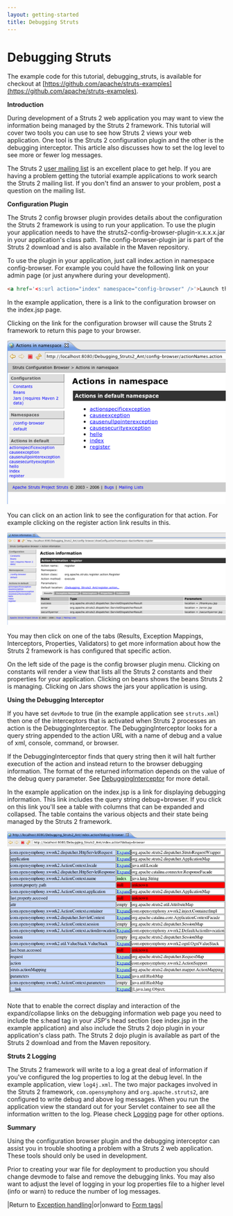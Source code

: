 ```yaml
---
layout: getting-started
title: Debugging Struts
---
```

# Debugging Struts

The example code for this tutorial, debugging_struts, is available for checkout at [https://github.com/apache/struts-examples](https://github.com/apache/struts-examples).

__Introduction__

During development of a Struts 2 web application you may want to view the information being managed by the Struts 2 framework. This tutorial will cover two tools you can use to see how Struts 2 views your web application. One tool is the Struts 2 configuration plugin and the other is the debugging interceptor. This article also discusses how to set the log level to see more or fewer log messages.

The Struts 2 [user mailing list](http://struts.apache.org/mail.html) is an excellent place to get help. If you are having a problem getting the tutorial example applications to work search the Struts 2 mailing list. If you don't find an answer to your problem, post a question on the mailing list.

__Configuration Plugin__

The Struts 2 config browser plugin provides details about the configuration the Struts 2 framework is using to run your application. To use the plugin your application needs to have the struts2-config-browser-plugin-x.x.x.x.jar in your application's class path. The config-browser-plugin jar is part of the Struts 2 download and is also available in the Maven repository.

To use the plugin in your application, just call index.action in namespace config-browser. For example you could have the following link on your admin page (or just anywhere during your development).

```html
<a href='<s:url action="index" namespace="config-browser" />'>Launch the configuration browser</a>
```

In the example application, there is a link to the configuration browser on the index.jsp page.

Clicking on the link for the configuration browser will cause the Struts 2 framework to return this page to your browser.

![debuging-struts-1.png](attachments/att17137672_debuging-struts-1.png)

You can click on an action link to see the configuration for that action. For example clicking on the register action link results in this.

![debuging-struts-2.png](attachments/att17137673_debuging-struts-2.png)

You may then click on one of the tabs (Results, Exception Mappings, Interceptors, Properties, Validators) to get more information about how the Struts 2 framework is has configured that specific action.

On the left side of the page is the config browser plugin menu. Clicking on constants will render a view that lists all the Struts 2 constants and their properties for your application. Clicking on beans shows the beans Struts 2 is managing. Clicking on Jars shows the jars your application is using.

__Using the Debugging Interceptor__

If you have set `devMode` to true (in the example application see `struts.xml`) then one of the interceptors that is activated when Struts 2 processes an action is the DebuggingInterceptor. The DebuggingInterceptor looks for a query string appended to the action URL with a name of debug and a value of xml, console, command, or browser.

If the DebuggingInterceptor finds that query string then it will halt further execution of the action and instead return to the browser debugging information. The format of the returned information depends on the value of the debug query parameter. See [DebuggingInterceptor](//struts.apache.org/docs/debugginginterceptor.html)  for more detail.

In the example application on the index.jsp is a link for displaying debugging information. This link includes the query string debug=browser. If you click on this link you'll see a table with columns that can be expanded and collapsed. The table contains the various objects and their state being managed by the Struts 2 framework.

![debuging-struts-3.png](attachments/att17137674_debuging-struts-3.png)

Note that to enable the correct display and interaction of the expand/collapse links on the debugging information web page you need to include the s:head tag in your JSP's head section (see index.jsp in the example application) and also include the Struts 2 dojo plugin in your application's class path. The Struts 2 dojo plugin is available as part of the Struts 2 download and from the Maven repository.

__Struts 2 Logging__

The Struts 2 framework will write to a log a great deal of information if you've configured the log properties to log at the debug level. In the example application, view `log4j.xml`. The two major packages involved in the Struts 2 framework, `com.opensymphony` and `org.apache.struts2`, are configured to write debug and above log messages. When you run the application view the standard out for your Servlet container to see all the information written to the log. Please check [Logging](//struts.apache.org/docs/logging.html)  page for other options.

__Summary__

Using the configuration browser plugin and the debugging interceptor can assist you in trouble shooting a problem with a Struts 2 web application. These tools should only be used in development.

Prior to creating your war file for deployment to production you should change devmode to false and remove the debugging links. You may also want to adjust the level of logging in your log properties file to a higher level (info or warn) to reduce the number of log messages.

|Return to [Exception handling](exception-handling.html)|or|onward to [Form tags](form-tags.html)|
